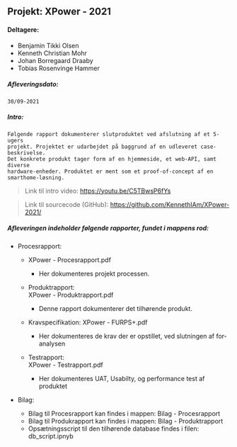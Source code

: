 ## Projekt: XPower - 2021

#### Deltagere: 
  - Benjamin Tikki Olsen 
  - Kenneth Christian Mohr
  - Johan Borregaard Draaby
  - Tobias Rosenvinge Hammer

##### Afleveringsdato: 
	30/09-2021
	
##### Intro:
	Følgende rapport dokumenterer slutproduktet ved afslutning af et 5-ugers 
	projekt. Projektet er udarbejdet på baggrund af en udleveret case-beskrivelse.
	Det konkrete produkt tager form af en hjemmeside, et web-API, samt diverse 
	hardware-enheder. Produktet er ment som et proof-of-concept af en smarthome-løsning.	
	
> Link til intro video: https://youtu.be/C5TBwsP6fYs

> Link til sourcecode (GitHub): https://github.com/KennethIAm/XPower-2021/
	
##### Afleveringen indeholder følgende rapporter, fundet i mappens rod:
- Procesrapport: 		
	- XPower - Procesrapport.pdf
		- Her dokumenteres projekt processen.
	
	- Produktrapport:		
	XPower - Produktrapport.pdf
		- Denne rapport dokumenterer det tilhørende produkt.
	
	- Kravspecifikation:
	XPower - FURPS+.pdf
		- Her dokumenteres de krav der er opstillet, ved slutningen af for-analysen
	
	- Testrapport:		
	XPower - Testrapport.pdf
		- Her dokumenteres UAT, Usabilty, og performance test af produktet

- Bilag:
  - Bilag til Procesrapport kan findes i mappen: Bilag - Procesrapport
  - Bilag til Produkrapport kan findes i mappen: Bilag - Produktrapport
  - Opsætningsscript til den tilhørende database findes i filen: db_script.ipnyb
